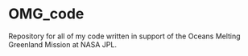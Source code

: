 # OMG_code
Repository for all of my code written in support of the Oceans Melting Greenland Mission at NASA JPL.
